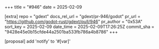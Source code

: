+++
title = "#946"
date = 2025-02-09

[extra]
repo = "gdext"
docs_rel_url = "gdext/pr-946/godot"
pr_url = "https://github.com/godot-rust/gdext/pull/946"
pr_author = "0x53A"
sort_key = 2025-02-09
date_time = 2025-02-09T17:26:25Z
commit_sha = "9428e45e0b15cfde44a2501ba533fb786a4b8786"
+++

[proposal] add 'notify' to '#[var]'
